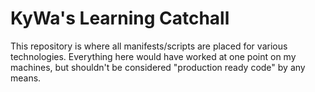# KyWa's Learning Catchall

This repository is where all manifests/scripts are placed for various technologies. Everything here would have worked at one point on my machines, but shouldn't be considered "production ready code" by any means.
